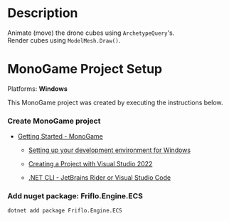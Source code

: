 # Description

Animate (move) the drone cubes using `ArchetypeQuery`'s.  
Render cubes using `ModelMesh.Draw()`.


# MonoGame Project Setup

Platforms: **Windows**

This MonoGame project was created by executing the instructions below.


### Create MonoGame project

- [Getting Started - MonoGame](https://monogame.net/articles/getting_started/index.html)

    - [Setting up your development environment for Windows](https://monogame.net/articles/getting_started/1_setting_up_your_development_environment_windows.html)

    - [Creating a Project with Visual Studio 2022](https://monogame.net/articles/getting_started/2_creating_a_new_project_vs.html)

    - [.NET CLI - JetBrains Rider or Visual Studio Code](https://monogame.net/articles/getting_started/2_creating_a_new_project_netcore.html)


### Add nuget package: Friflo.Engine.ECS

```
dotnet add package Friflo.Engine.ECS
```